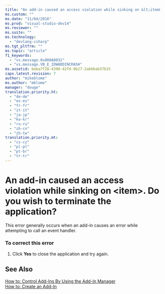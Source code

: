 ```yaml
---
title: "An add-in caused an access violation while sinking on &lt;item&gt;. Do you wish to terminate the application? | Microsoft Docs"
ms.custom: ""
ms.date: "11/04/2016"
ms.prod: "visual-studio-dev14"
ms.reviewer: ""
ms.suite: ""
ms.technology: 
  - "devlang-csharp"
ms.tgt_pltfrm: ""
ms.topic: "article"
f1_keywords: 
  - "vs.message.0x800A0032"
  - "vs.message.VB_E_IDWADDINCRASH"
ms.assetid: baba7f28-4398-42fd-9b27-2ab66ab37b15
caps.latest.revision: 7
author: "mikeblome"
ms.author: "mblome"
manager: "douge"
translation.priority.ht: 
  - "de-de"
  - "es-es"
  - "fr-fr"
  - "it-it"
  - "ja-jp"
  - "ko-kr"
  - "ru-ru"
  - "zh-cn"
  - "zh-tw"
translation.priority.mt: 
  - "cs-cz"
  - "pl-pl"
  - "pt-br"
  - "tr-tr"
---
```

# An add-in caused an access violation while sinking on &lt;item&gt;. Do you wish to terminate the application?
This error generally occurs when an add-in causes an error while attempting to call an event handler.  
  
### To correct this error  
  
1.  Click **Yes** to close the application and try again.  
  
## See Also  
 [How to: Control Add-Ins By Using the Add-In Manager](http://msdn.microsoft.com/en-us/Library/4f60444a-cb48-4cdb-8df4-941f6419aeeb)   
 [How to: Create an Add-In](http://msdn.microsoft.com/en-us/Library/50be56d2-e3a5-4cd2-8569-2a0666b268ce)
